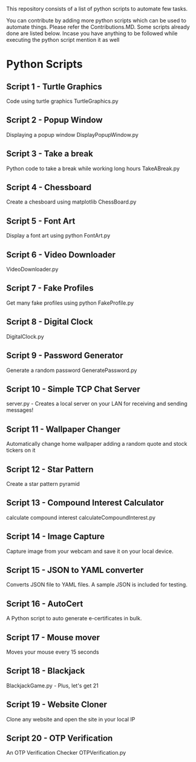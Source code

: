 This repository consists of a list of python scripts to automate few tasks.

You can contribute by adding more python scripts which can be used to automate things. Please refer the Contributions.MD. Some scripts already done are listed below.
Incase you have anything to be followed while executing the python script mention it as well


# Python Scripts

## Script 1 - Turtle Graphics

Code using turtle graphics
TurtleGraphics.py

## Script 2 - Popup Window

Displaying a popup window
DisplayPopupWindow.py

## Script 3 - Take a break

Python code to take a break while working long hours
TakeABreak.py

## Script 4 - Chessboard

Create a chesboard using matplotlib
ChessBoard.py

## Script 5 - Font Art

Display a font art using python
FontArt.py

## Script 6 - Video Downloader

VideoDownloader.py

## Script 7 - Fake Profiles

Get many fake profiles using python
FakeProfile.py

## Script 8 - Digital Clock

DigitalClock.py

## Script 9 - Password Generator

Generate a random password
GeneratePassword.py

## Script 10 - Simple TCP Chat Server
server.py - Creates a local server on your LAN for receiving and sending messages!

## Script 11 - Wallpaper Changer
Automatically change home wallpaper adding a random quote and stock tickers on it

## Script 12 - Star Pattern
Create a star pattern pyramid

## Script 13 - Compound Interest Calculator 
calculate compound interest calculateCompoundInterest.py

## Script 14 - Image Capture
Capture image from your webcam and save it on your local device.

## Script 15 - JSON to YAML converter
Converts JSON file to YAML files. A sample JSON is included for testing.

## Script 16 - AutoCert
A Python script to auto generate e-certificates in bulk.

## Script 17 - Mouse mover
Moves your mouse every 15 seconds

## Script 18 - Blackjack
BlackjackGame.py - Plus, let's get 21

## Script 19 - Website Cloner
Clone any website and open the site in your local IP

## Script 20 - OTP Verification
An OTP Verification Checker
OTPVerification.py
